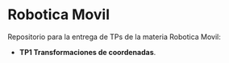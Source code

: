 # Robotica Movil

Repositorio para la entrega de TPs de la materia Robotica Movil:

- **TP1 Transformaciones de coordenadas**.

